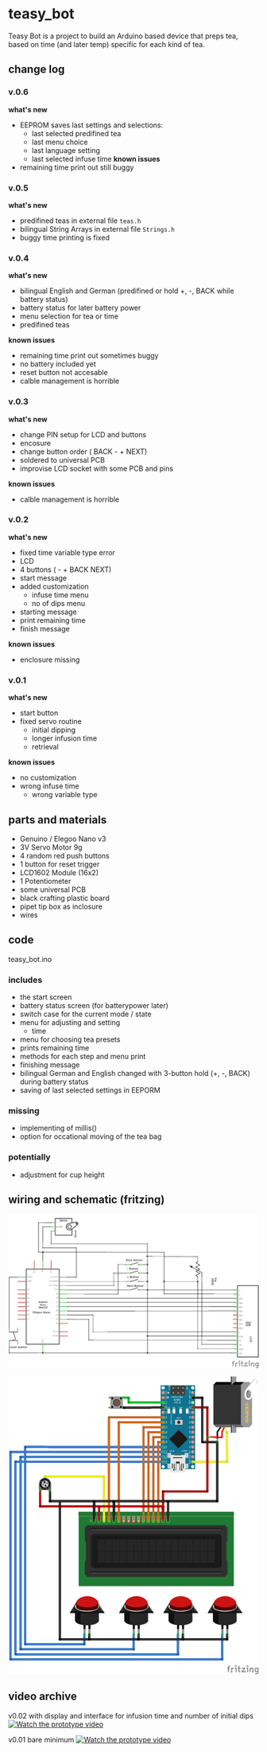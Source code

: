 # teasy_bot
Teasy Bot is a project to build an Arduino based device that preps tea, based on time (and later temp) specific for each kind of tea.

## change log

### v.0.6

__what's new__
- EEPROM saves last settings and selections:
    - last selected predifined tea
    - last menu choice
    - last language setting
    - last selected infuse time
__known issues__
- remaining time print out still buggy

### v.0.5

__what's new__
- predifined teas in external file ````teas.h````
- bilingual String Arrays in external file ````Strings.h````
- buggy time printing is fixed


### v.0.4

__what's new__
- bilingual English and German (predifined or hold +, -, BACK while battery status)
- battery status for later battery power
- menu selection for tea or time
- predifined teas

__known issues__
- remaining time print out sometimes buggy
- no battery included yet
- reset button not accesable
- calble management is horrible


### v.0.3

__what's new__
- change PIN setup for LCD and buttons
- encosure
- change button order ( BACK  -  +  NEXT)
- soldered to universal PCB
- improvise LCD socket with some PCB and pins

__known issues__
- calble management is horrible

### v.0.2

__what's new__
- fixed time variable type error
- LCD
- 4 buttons ( -  +  BACK   NEXT)
- start message
- added customization
    - infuse time menu
    - no of dips menu
- starting message
- print remaining time
- finish message

__known issues__
- enclosure missing

### v.0.1

__what's new__
- start button
- fixed servo routine
    + initial dipping
    + longer infusion time
    + retrieval
    
__known issues__
- no customization
- wrong infuse time 
    + wrong variable type 


## parts and materials

- Genuino / Elegoo Nano v3
- 3V Servo Motor 9g
- 4 random red push buttons
- 1 button for reset trigger
- LCD1602 Module (16x2)
- 1 Potentiometer 
- some universal PCB
- black crafting plastic board
- pipet tip box as inclosure
- wires


## code

teasy_bot.ino

### includes
- the start screen
- battery status screen (for batterypower later)
- switch case for the current mode / state
- menu for adjusting and setting
    + time
- menu for choosing tea presets
- prints remaining time
- methods for each step and menu print
- finishing message
- bilingual German and English changed with 3-button hold (+, -, BACK) during battery status
- saving of last selected settings in EEPORM

### missing
- implementing of millis()
- option for occational moving of the tea bag

### potentially
- adjustment for cup height


## wiring and schematic (fritzing)

![teasy bot schematic](/img/wiring_teasy_bot_schem.png)

![teasy bot wiring](/img/wiring_teasy_bot_bb.png)


## video archive


v0.02 with display and interface for infusion time and number of initial dips
[![Watch the prototype video](https://img.youtube.com/vi/etB9GL0f5tQ/maxresdefault.jpg)](https://youtu.be/etB9GL0f5tQ)


v0.01 bare minimum
[![Watch the prototype video](https://img.youtube.com/vi/MZJTI-8vdiI/maxresdefault.jpg)](https://youtu.be/MZJTI-8vdiI)



